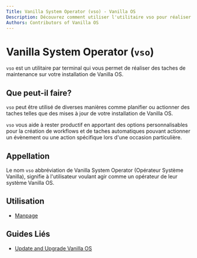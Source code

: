 ```yaml
---
Title: Vanilla System Operator (vso) - Vanilla OS
Description: Découvrez comment utiliser l'utilitaire vso pour réaliser des taches de maintenance sur Vanilla OS.
Authors: Contributors of Vanilla OS
---
```


# Vanilla System Operator (`vso`)

`vso` est un utilitaire par terminal qui vous permet de réaliser des taches de maintenance sur votre installation de Vanilla OS.

## Que peut-il faire?

`vso` peut être utilisé de diverses manières comme planifier ou actionner des taches telles que des mises à jour de votre installation de Vanilla OS.

`vso` vous aide à rester productif en apportant des options personnalisables pour la création de workflows et de taches automatiques pouvant actionner un évènement ou une action spécifique lors d'une occasion particulière.

## Appellation

Le nom `vso` abbréviation de Vanilla System Operator (Opérateur Système Vanilla), signifie à l'utilisateur voulant agir comme un opérateur de leur système Vanilla OS.

## Utilisation

- [Manpage](vso-manpage)

## Guides Liés

- [Update and Upgrade Vanilla OS](https://handbook.vanillaos.org/2022/12/10/updates.html)
